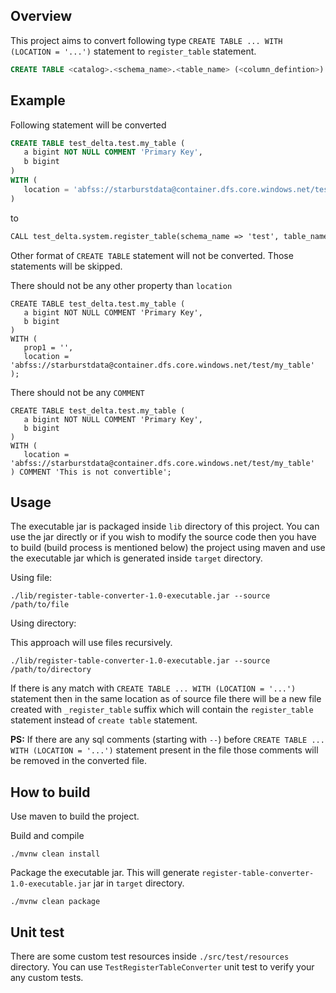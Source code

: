 ## Overview
This project aims to convert following type `CREATE TABLE ... WITH (LOCATION = '...')` statement to `register_table` statement.
```sql
CREATE TABLE <catalog>.<schema_name>.<table_name> (<column_defintion>) WITH (Location = '<table_location>')
```

## Example

Following statement will be converted
```sql
CREATE TABLE test_delta.test.my_table (
   a bigint NOT NULL COMMENT 'Primary Key',
   b bigint
)
WITH (
   location = 'abfss://starburstdata@container.dfs.core.windows.net/test/my_table'
)
```

to

```dtd
CALL test_delta.system.register_table(schema_name => 'test', table_name => 'my_table', table_location => 'abfss://starburstdata@container.dfs.core.windows.net/test/my_table')
```

Other format of `CREATE TABLE` statement will not be converted. Those statements will be skipped.

There should not be any other property than `location`

```
CREATE TABLE test_delta.test.my_table (
   a bigint NOT NULL COMMENT 'Primary Key',
   b bigint
)
WITH (
   prop1 = '',
   location = 'abfss://starburstdata@container.dfs.core.windows.net/test/my_table'
);
```

There should not be any `COMMENT`
```
CREATE TABLE test_delta.test.my_table (
   a bigint NOT NULL COMMENT 'Primary Key',
   b bigint
)
WITH (
   location = 'abfss://starburstdata@container.dfs.core.windows.net/test/my_table'
) COMMENT 'This is not convertible';
```

## Usage

The executable jar is packaged inside `lib` directory of this project. You can use the jar directly or
if you wish to modify the source code then you have to build (build process is mentioned below) the project
using maven and use the executable jar which is generated inside `target` directory.

Using file:
```
./lib/register-table-converter-1.0-executable.jar --source /path/to/file
```

Using directory:

This approach will use files recursively.
```
./lib/register-table-converter-1.0-executable.jar --source /path/to/directory
```

If there is any match with `CREATE TABLE ... WITH (LOCATION = '...')` statement then in the same
location as of source file there will be a new file created with `_register_table` suffix
which will contain the `register_table` statement instead of `create table` statement.

**PS:** If there are any sql comments (starting with `--`) before `CREATE TABLE ... WITH (LOCATION = '...')` statement present in the file those comments will be removed in the converted file.

## How to build

Use maven to build the project.

Build and compile
```
./mvnw clean install
```
Package the executable jar. This will generate `register-table-converter-1.0-executable.jar` jar in `target` directory.
```
./mvnw clean package
```

## Unit test

There are some custom test resources inside `./src/test/resources` directory.
You can use `TestRegisterTableConverter` unit test to verify your any custom tests.
